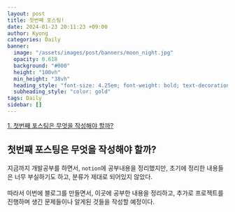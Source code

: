 ```yaml
---
layout: post
title: 첫번째 포스팅!
date: 2024-01-23 20:11:23 +09:00
author: Kyong
categories: Daily
banner:
  image: "/assets/images/post/banners/moon_night.jpg"
  opacity: 0.618
  background: "#000"
  height: "100vh"
  min_height: "38vh"
  heading_style: "font-size: 4.25em; font-weight: bold; text-decoration: underline"
  subheading_style: "color: gold"
tags: Daily
sidebar: []
---
```

[1. 첫번째 포스팅은 무엇을 작성해야 할까?](#첫번째-포스팅은-무엇을-작성해야-할까)

## 첫번째 포스팅은 무엇을 작성해야 할까?

지금까지 개발공부를 하면서, `notion`에 공부내용을 정리했지만, 초기에 정리한 내용들은 너무 부실하기도 하고, 분류가 제대로 되어있지 않았다.
<br/><br/>
따라서 이번에 블로그를 만들면서, 이곳에 공부한 내용을 정리하고, 추가로 프로젝트를 진행하며 생긴 문제들이나 알게된 것들을 작성할 예정이다.


 
